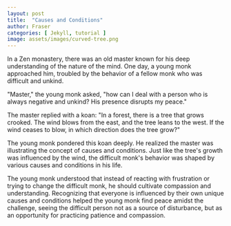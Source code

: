 ```yaml
---
layout: post
title:  "Causes and Conditions"
author: Fraser
categories: [ Jekyll, tutorial ]
image: assets/images/curved-tree.png
---
```

In a Zen monastery, there was an old master known for his deep understanding of the nature of the mind. One day, a young monk approached him, troubled by the behavior of a fellow monk who was difficult and unkind.

"Master," the young monk asked, "how can I deal with a person who is always negative and unkind? His presence disrupts my peace."

The master replied with a koan: "In a forest, there is a tree that grows crooked. The wind blows from the east, and the tree leans to the west. If the wind ceases to blow, in which direction does the tree grow?"

The young monk pondered this koan deeply. He realized the master was illustrating the concept of causes and conditions. Just like the tree's growth was influenced by the wind, the difficult monk's behavior was shaped by various causes and conditions in his life.

The young monk understood that instead of reacting with frustration or trying to change the difficult monk, he should cultivate compassion and understanding. Recognizing that everyone is influenced by their own unique causes and conditions helped the young monk find peace amidst the challenge, seeing the difficult person not as a source of disturbance, but as an opportunity for practicing patience and compassion.